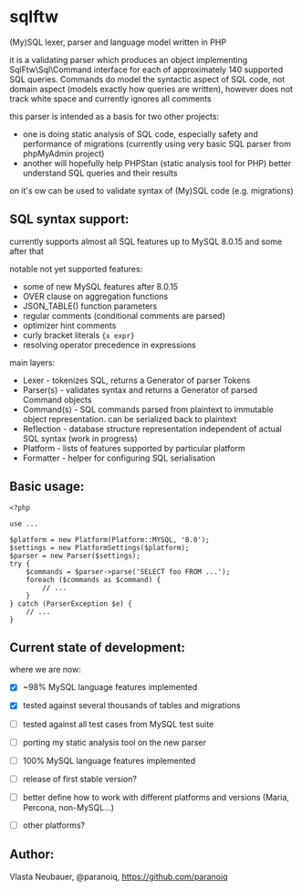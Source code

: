 # sqlftw
(My)SQL lexer, parser and language model written in PHP

it is a validating parser which produces an object implementing SqlFtw\Sql\Command interface
for each of approximately 140 supported SQL queries. Commands do model the syntactic aspect of SQL code,
not domain aspect (models exactly how queries are written), however does not track white space and currently 
ignores all comments

this parser is intended as a basis for two other projects:
- one is doing static analysis of SQL code, especially safety and performance of migrations (currently using very basic SQL parser from phpMyAdmin project)
- another will hopefully help PHPStan (static analysis tool for PHP) better understand SQL queries and their results

on it's ow can be used to validate syntax of (My)SQL code (e.g. migrations)


SQL syntax support:
-------------------

currently supports almost all SQL features up to MySQL 8.0.15 and some after that

notable not yet supported features:
- some of new MySQL features after 8.0.15
- OVER clause on aggregation functions
- JSON_TABLE() function parameters
- regular comments (conditional comments are parsed)
- optimizer hint comments
- curly bracket literals `{x expr}`
- resolving operator precedence in expressions

main layers:
- Lexer - tokenizes SQL, returns a Generator of parser Tokens
- Parser(s) - validates syntax and returns a Generator of parsed Command objects
- Command(s) - SQL commands parsed from plaintext to immutable object representation. can be serialized back to plaintext
- Reflection - database structure representation independent of actual SQL syntax (work in progress)
- Platform - lists of features supported by particular platform
- Formatter - helper for configuring SQL serialisation

Basic usage:
------------

```
<?php

use ...

$platform = new Platform(Platform::MYSQL, '8.0');
$settings = new PlatformSettings($platform);
$parser = new Parser($settings);
try {
    $commands = $parser->parse('SELECT foo FROM ...');
    foreach ($commands as $command) {
        // ...
    }
} catch (ParserException $e) {
    // ...
}
```


Current state of development:
-----------------------------

where we are now:
- [x] ~98% MySQL language features implemented
- [x] tested against several thousands of tables and migrations
- [ ] tested against all test cases from MySQL test suite
- [ ] porting my static analysis tool on the new parser
- [ ] 100% MySQL language features implemented
- [ ] release of first stable version?
- [ ] better define how to work with different platforms and versions (Maria, Percona, non-MySQL...)
- [ ] other platforms?


Author:
-------

Vlasta Neubauer, @paranoiq, https://github.com/paranoiq
